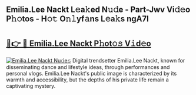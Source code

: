 ## Emilia.Lee Nackt L𝚎a𝚔ed N𝚞𝚍e - Part-Jwv Vi𝚍𝚎o P𝚑𝚘tos - H𝚘𝚝 O𝚗𝚕yf𝚊ns L𝚎a𝚔s ngA7l

# <h2><a href="http://kfdj68.oniu.top/?m=Emilia.Lee+Nackt">🔗👉 🔴 Emilia.Lee Nackt P𝚑ot𝚘𝚜 V𝚒d𝚎o</a></h2>

[![Emilia.Lee Nackt Nu𝚍e𝚜](https://i.imgur.com/0qMVB7G.gif)](http://kfdj68.oniu.top/?m=Emilia.Lee+Nackt)
Digital trendsetter Emilia.Lee Nackt, known for disseminating dance and lifestyle ideas, through performances and personal vlogs. Emilia.Lee Nackt's public image is characterized by its warmth and accessibility, but the depths of his private life remain a captivating mystery.  
